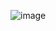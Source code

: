 ![image](https://user-images.githubusercontent.com/94311891/198348986-501e5d6d-663e-40ef-bbab-1aadc280e7fb.png)
